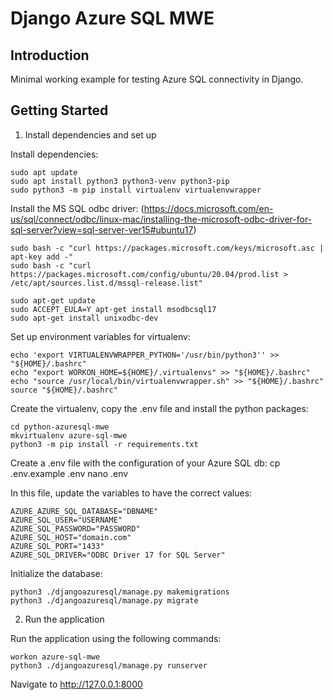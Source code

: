 # Django Azure SQL MWE

## Introduction 
Minimal working example for testing Azure SQL connectivity in Django.

## Getting Started
1.	Install dependencies and set up

Install dependencies:

    sudo apt update
    sudo apt install python3 python3-venv python3-pip
    sudo python3 -m pip install virtualenv virtualenvwrapper

Install the MS SQL odbc driver:
(https://docs.microsoft.com/en-us/sql/connect/odbc/linux-mac/installing-the-microsoft-odbc-driver-for-sql-server?view=sql-server-ver15#ubuntu17)

    sudo bash -c "curl https://packages.microsoft.com/keys/microsoft.asc | apt-key add -"
    sudo bash -c "curl https://packages.microsoft.com/config/ubuntu/20.04/prod.list > /etc/apt/sources.list.d/mssql-release.list"

    sudo apt-get update
    sudo ACCEPT_EULA=Y apt-get install msodbcsql17
    sudo apt-get install unixodbc-dev

Set up environment variables for virtualenv:

    echo 'export VIRTUALENVWRAPPER_PYTHON='/usr/bin/python3'' >> "${HOME}/.bashrc"
    echo "export WORKON_HOME=${HOME}/.virtualenvs" >> "${HOME}/.bashrc"
    echo "source /usr/local/bin/virtualenvwrapper.sh" >> "${HOME}/.bashrc"
    source "${HOME}/.bashrc"

Create the virtualenv, copy the .env file and install the python packages:

    cd python-azuresql-mwe
    mkvirtualenv azure-sql-mwe
    python3 -m pip install -r requirements.txt

Create a .env file with the configuration of your Azure SQL db:
    cp .env.example .env
    nano .env

In this file, update the variables to have the correct values:

    AZURE_AZURE_SQL_DATABASE="DBNAME"
    AZURE_SQL_USER="USERNAME"
    AZURE_SQL_PASSWORD="PASSWORD"
    AZURE_SQL_HOST="domain.com"
    AZURE_SQL_PORT="1433"
    AZURE_SQL_DRIVER="ODBC Driver 17 for SQL Server"

Initialize the database:

    python3 ./djangoazuresql/manage.py makemigrations
    python3 ./djangoazuresql/manage.py migrate

2. Run the application

Run the application using the following commands:

    workon azure-sql-mwe
    python3 ./djangoazuresql/manage.py runserver

Navigate to http://127.0.0.1:8000
